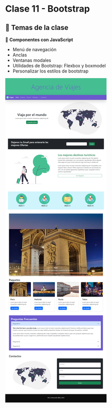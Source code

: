 # Clase 11 - Bootstrap

## 🎯 Temas de la clase



📌 **Componentes con JavaScript** 
- Menú de navegación
- Anclas
- Ventanas modales
- Utilidades de Bootstrap: Flexbox y boxmodel
- Personalizar los estilos de bootstrap

![Captura de pantalla](images/captura.png)